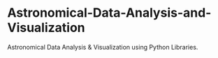 # Astronomical-Data-Analysis-and-Visualization
Astronomical Data Analysis &amp; Visualization using Python Libraries.
